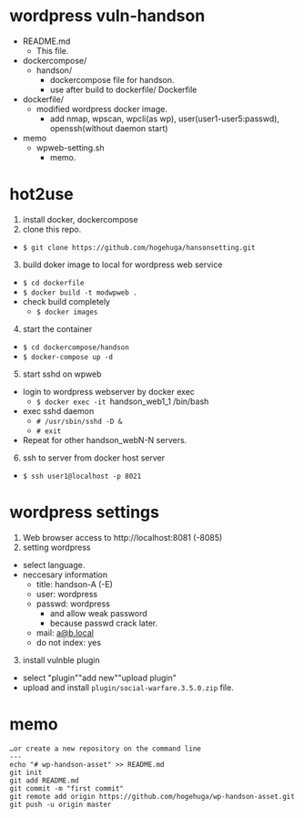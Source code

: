 # wordpress vuln-handson

- README.md
  - This file.
- dockercompose/
  - handson/
    - dockercompose file for handson.
    - use after build to dockerfile/ Dockerfile 
- dockerfile/
  - modified wordpress docker image.
    - add nmap, wpscan, wpcli(as wp), user(user1-user5:passwd), openssh(without daemon start)
- memo
  - wpweb-setting.sh
    - memo.

# hot2use

1. install docker, dockercompose
2. clone this repo.
  - `$ git clone https://github.com/hogehuga/hansonsetting.git`
3. build doker image to local for wordpress web service
  - `$ cd dockerfile`
  - `$ docker build -t modwpweb .`
  - check build completely
    - `$ docker images`
4. start the container
  - `$ cd dockercompose/handson`
  - `$ docker-compose up -d`
5. start sshd on wpweb
  - login to wordpress webserver by docker exec
    - `$ docker exec -it `handson_web1_1 /bin/bash
  - exec sshd daemon
    - `# /usr/sbin/sshd -D &`
    - `# exit`
  - Repeat for other handson_webN-N servers.
6. ssh to server from docker host server
  - `$ ssh user1@localhost -p 8021`

# wordpress settings

1. Web browser access to  http://localhost:8081 (-8085)
2. setting wordpress
  - select language.
  - neccesary information
    - title: handson-A (-E)
    - user: wordpress
    - passwd: wordpress
      - and allow weak password
      - because passwd crack later.
    - mail: a@b.local
    - do not index: yes
3. install vulnble plugin
  - select "plugin""add new""upload plugin"
  - upload  and install `plugin/social-warfare.3.5.0.zip` file.

# memo

```
…or create a new repository on the command line
---
echo "# wp-handson-asset" >> README.md
git init
git add README.md
git commit -m "first commit"
git remote add origin https://github.com/hogehuga/wp-handson-asset.git
git push -u origin master
```
